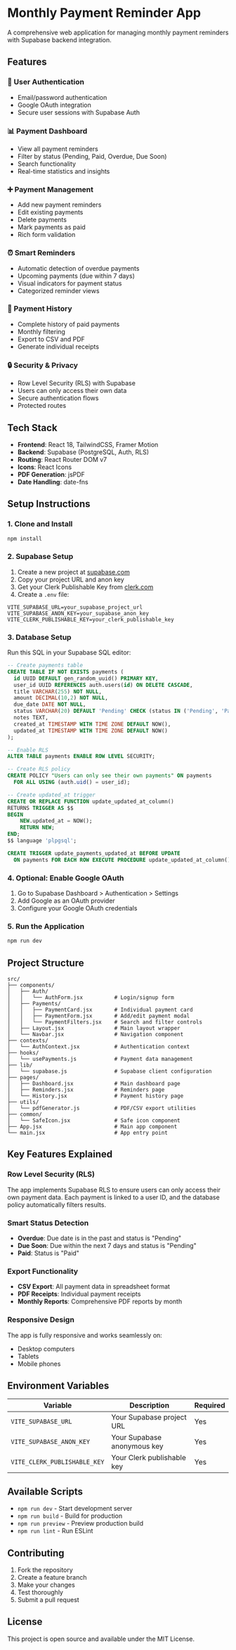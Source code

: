 # Monthly Payment Reminder App

A comprehensive web application for managing monthly payment reminders with Supabase backend integration.

## Features

### 🔐 User Authentication
- Email/password authentication
- Google OAuth integration
- Secure user sessions with Supabase Auth

### 📊 Payment Dashboard
- View all payment reminders
- Filter by status (Pending, Paid, Overdue, Due Soon)
- Search functionality
- Real-time statistics and insights

### ➕ Payment Management
- Add new payment reminders
- Edit existing payments
- Delete payments
- Mark payments as paid
- Rich form validation

### ⏰ Smart Reminders
- Automatic detection of overdue payments
- Upcoming payments (due within 7 days)
- Visual indicators for payment status
- Categorized reminder views

### 📁 Payment History
- Complete history of paid payments
- Monthly filtering
- Export to CSV and PDF
- Generate individual receipts

### 🔒 Security & Privacy
- Row Level Security (RLS) with Supabase
- Users can only access their own data
- Secure authentication flows
- Protected routes

## Tech Stack

- **Frontend**: React 18, TailwindCSS, Framer Motion
- **Backend**: Supabase (PostgreSQL, Auth, RLS)
- **Routing**: React Router DOM v7
- **Icons**: React Icons
- **PDF Generation**: jsPDF
- **Date Handling**: date-fns

## Setup Instructions

### 1. Clone and Install
```bash
npm install
```

### 2. Supabase Setup
1. Create a new project at [supabase.com](https://supabase.com)
2. Copy your project URL and anon key
3. Get your Clerk Publishable Key from [clerk.com](https://clerk.com)
4. Create a `.env` file:
```env
VITE_SUPABASE_URL=your_supabase_project_url
VITE_SUPABASE_ANON_KEY=your_supabase_anon_key
VITE_CLERK_PUBLISHABLE_KEY=your_clerk_publishable_key
```

### 3. Database Setup
Run this SQL in your Supabase SQL editor:

```sql
-- Create payments table
CREATE TABLE IF NOT EXISTS payments (
  id UUID DEFAULT gen_random_uuid() PRIMARY KEY,
  user_id UUID REFERENCES auth.users(id) ON DELETE CASCADE,
  title VARCHAR(255) NOT NULL,
  amount DECIMAL(10,2) NOT NULL,
  due_date DATE NOT NULL,
  status VARCHAR(20) DEFAULT 'Pending' CHECK (status IN ('Pending', 'Paid')),
  notes TEXT,
  created_at TIMESTAMP WITH TIME ZONE DEFAULT NOW(),
  updated_at TIMESTAMP WITH TIME ZONE DEFAULT NOW()
);

-- Enable RLS
ALTER TABLE payments ENABLE ROW LEVEL SECURITY;

-- Create RLS policy
CREATE POLICY "Users can only see their own payments" ON payments
  FOR ALL USING (auth.uid() = user_id);

-- Create updated_at trigger
CREATE OR REPLACE FUNCTION update_updated_at_column()
RETURNS TRIGGER AS $$
BEGIN
    NEW.updated_at = NOW();
    RETURN NEW;
END;
$$ language 'plpgsql';

CREATE TRIGGER update_payments_updated_at BEFORE UPDATE
  ON payments FOR EACH ROW EXECUTE PROCEDURE update_updated_at_column();
```

### 4. Optional: Enable Google OAuth
1. Go to Supabase Dashboard > Authentication > Settings
2. Add Google as an OAuth provider
3. Configure your Google OAuth credentials

### 5. Run the Application
```bash
npm run dev
```

## Project Structure

```
src/
├── components/
│   ├── Auth/
│   │   └── AuthForm.jsx          # Login/signup form
│   ├── Payments/
│   │   ├── PaymentCard.jsx       # Individual payment card
│   │   ├── PaymentForm.jsx       # Add/edit payment modal
│   │   └── PaymentFilters.jsx    # Search and filter controls
│   ├── Layout.jsx                # Main layout wrapper
│   └── Navbar.jsx                # Navigation component
├── contexts/
│   └── AuthContext.jsx           # Authentication context
├── hooks/
│   └── usePayments.js            # Payment data management
├── lib/
│   └── supabase.js               # Supabase client configuration
├── pages/
│   ├── Dashboard.jsx             # Main dashboard page
│   ├── Reminders.jsx             # Reminders page
│   └── History.jsx               # Payment history page
├── utils/
│   └── pdfGenerator.js           # PDF/CSV export utilities
├── common/
│   └── SafeIcon.jsx              # Safe icon component
├── App.jsx                       # Main app component
└── main.jsx                      # App entry point
```

## Key Features Explained

### Row Level Security (RLS)
The app implements Supabase RLS to ensure users can only access their own payment data. Each payment is linked to a user ID, and the database policy automatically filters results.

### Smart Status Detection
- **Overdue**: Due date is in the past and status is "Pending"
- **Due Soon**: Due within the next 7 days and status is "Pending"
- **Paid**: Status is "Paid"

### Export Functionality
- **CSV Export**: All payment data in spreadsheet format
- **PDF Receipts**: Individual payment receipts
- **Monthly Reports**: Comprehensive PDF reports by month

### Responsive Design
The app is fully responsive and works seamlessly on:
- Desktop computers
- Tablets
- Mobile phones

## Environment Variables

| Variable | Description | Required |
|----------|-------------|----------|
| `VITE_SUPABASE_URL` | Your Supabase project URL | Yes |
| `VITE_SUPABASE_ANON_KEY` | Your Supabase anonymous key | Yes |
| `VITE_CLERK_PUBLISHABLE_KEY` | Your Clerk publishable key | Yes |

## Available Scripts

- `npm run dev` - Start development server
- `npm run build` - Build for production
- `npm run preview` - Preview production build
- `npm run lint` - Run ESLint

## Contributing

1. Fork the repository
2. Create a feature branch
3. Make your changes
4. Test thoroughly
5. Submit a pull request

## License

This project is open source and available under the MIT License.